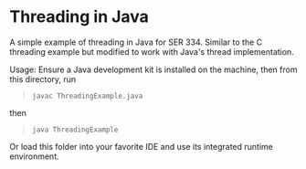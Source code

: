 # Threading in Java

A simple example of threading in Java for SER 334.  Similar to the C threading example but modified to work with Java's thread implementation.

Usage:
Ensure a Java development kit is installed on the machine, then from this directory, run 

> `javac ThreadingExample.java`

then 

> `java ThreadingExample`

Or load this folder into your favorite IDE and use its integrated runtime environment.
